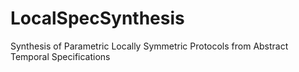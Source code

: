 # LocalSpecSynthesis
Synthesis of Parametric Locally Symmetric Protocols from Abstract Temporal Specifications
